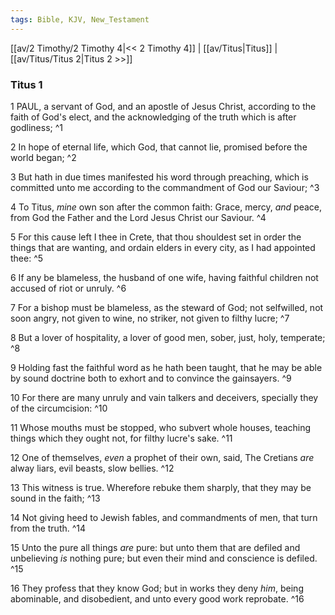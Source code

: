 ```yaml
---
tags: Bible, KJV, New_Testament
---
```


[[av/2 Timothy/2 Timothy 4|<< 2 Timothy 4]] | [[av/Titus|Titus]] | [[av/Titus/Titus 2|Titus 2 >>]]

### Titus 1

1 PAUL, a servant of God, and an apostle of Jesus Christ, according to the faith of God's elect, and the acknowledging of the truth which is after godliness; ^1

2 In hope of eternal life, which God, that cannot lie, promised before the world began; ^2

3 But hath in due times manifested his word through preaching, which is committed unto me according to the commandment of God our Saviour; ^3

4 To Titus, _mine_ own son after the common faith: Grace, mercy, _and_ peace, from God the Father and the Lord Jesus Christ our Saviour. ^4

5 For this cause left I thee in Crete, that thou shouldest set in order the things that are wanting, and ordain elders in every city, as I had appointed thee: ^5

6 If any be blameless, the husband of one wife, having faithful children not accused of riot or unruly. ^6

7 For a bishop must be blameless, as the steward of God; not selfwilled, not soon angry, not given to wine, no striker, not given to filthy lucre; ^7

8 But a lover of hospitality, a lover of good men, sober, just, holy, temperate; ^8

9 Holding fast the faithful word as he hath been taught, that he may be able by sound doctrine both to exhort and to convince the gainsayers. ^9

10 For there are many unruly and vain talkers and deceivers, specially they of the circumcision: ^10

11 Whose mouths must be stopped, who subvert whole houses, teaching things which they ought not, for filthy lucre's sake. ^11

12 One of themselves, _even_ a prophet of their own, said, The Cretians _are_ alway liars, evil beasts, slow bellies. ^12

13 This witness is true. Wherefore rebuke them sharply, that they may be sound in the faith; ^13

14 Not giving heed to Jewish fables, and commandments of men, that turn from the truth. ^14

15 Unto the pure all things _are_ pure: but unto them that are defiled and unbelieving _is_ nothing pure; but even their mind and conscience is defiled. ^15

16 They profess that they know God; but in works they deny _him_, being abominable, and disobedient, and unto every good work reprobate. ^16

